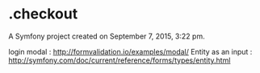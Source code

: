 .checkout
=========

A Symfony project created on September 7, 2015, 3:22 pm.

login modal : http://formvalidation.io/examples/modal/
Entity as an input : http://symfony.com/doc/current/reference/forms/types/entity.html